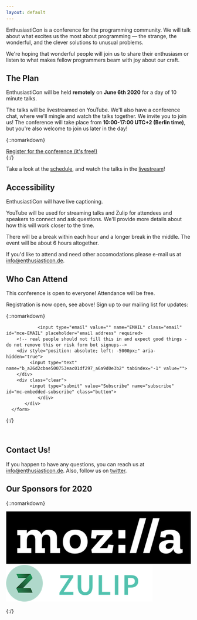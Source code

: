 ```yaml
---
layout: default
---
```


<div class="lead pretty-links">

EnthusiastiCon is a conference for the programming community.
We will talk about what excites us the most about programming — the strange, the wonderful, and the clever solutions to unusual problems.

We're hoping that wonderful people will join us to share their enthusiasm or listen to what makes fellow programmers beam with joy about our craft.

## The Plan

EnthusiastiCon will be held **remotely** on <b>June 6th 2020</b> for a day of 10 minute talks.

The talks will be livestreamed on YouTube. We'll also have a conference chat, where we'll mingle and watch the talks together. We invite you to join us! The conference will take place from **10:00-17:00 UTC+2 (Berlin time)**, but you're also welcome to join us later in the day!

{::nomarkdown}
<div class="center">
<a href=https://pretix.eu/enthusiasticon/2020 class="button">Register for the conference (it's free!)</a>
</div>
{:/}

Take a look at the [schedule](/programme/), and watch the talks in the [livestream](/stream/)!


## Accessibility

EnthusiastiCon will have live captioning.

YouTube will be used for streaming talks and Zulip for attendees and speakers to connect and ask questions.
We'll provide more details about how this will work closer to the time.

There will be a break within each hour and a longer break in the middle.
The event will be about 6 hours altogether.

If you'd like to attend and need other accomodations please e-mail us at [info@enthusiasticon.de](mailto:info@enthusiasticon.de).


## Who Can Attend

This conference is open to everyone! Attendance will be free.

Registration is now open, see above! Sign up to our mailing list for updates:

{::nomarkdown}
<!-- Begin MailChimp Signup Form -->
<div id="mc_embed_signup">
     <form action="https://enthusiasticon.us17.list-manage.com/subscribe/post?u=a26d2cbae500753eac01df297&amp;id=a6a9d0e3b2"
           method="post"
           id="mc-embedded-subscribe-form"
	   name="mc-embedded-subscribe-form"
	   class="validate"
	   target="_blank"
	   novalidate>
	   <div id="mc_embed_signup_scroll">

                <input type="email" value="" name="EMAIL" class="email" id="mce-EMAIL" placeholder="email address" required>
		<!-- real people should not fill this in and expect good things - do not remove this or risk form bot signups-->
		<div style="position: absolute; left: -5000px;" aria-hidden="true">
		     <input type="text" name="b_a26d2cbae500753eac01df297_a6a9d0e3b2" tabindex="-1" value="">
		</div>
		<div class="clear">
		     <input type="submit" value="Subscribe" name="subscribe" id="mc-embedded-subscribe" class="button">
                </div>
           </div>
      </form>
</div>

{:/}
<!--End mc_embed_signup-->

&nbsp;
&nbsp;


## Contact Us!

If you happen to have any questions, you can reach us at [info@enthusiasticon.de](mailto:info@enthusiasticon.de).
Also, follow us on [twitter](https://twitter.com/enthusiasticon_).


## Our Sponsors for 2020

{::nomarkdown}

<div class="rectify">
  <a href="https://www.mozilla.org/" target="_blank">
    <img alt="logo Mozilla" title="Mozilla" src="/assets/img/logo_mozilla-bw-rgb.png">
  </a>
</div>

<div class="rectify">
  <a href="https://zulip.com" target="_blank">
    <img alt="logo Zulip" title="Zulip" src="/assets/img/zulip-org-logo.png">
  </a>
</div>

{:/}

</div>
